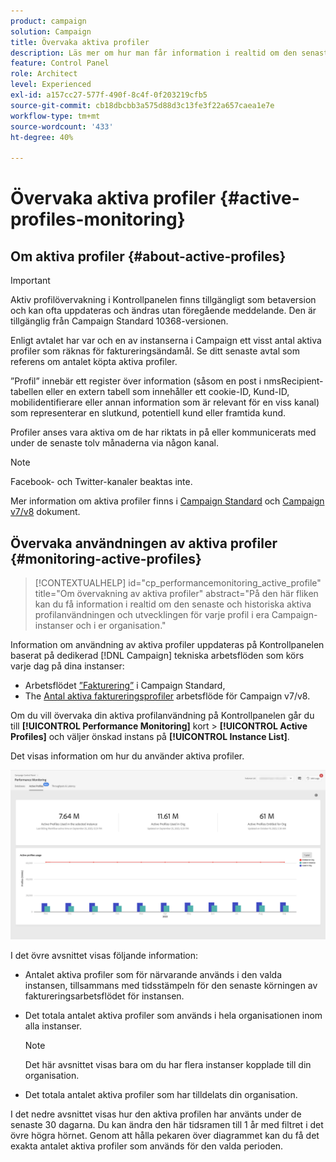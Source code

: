 ```yaml
---
product: campaign
solution: Campaign
title: Övervaka aktiva profiler
description: Läs mer om hur man får information i realtid om den senaste och historiska användningen gällande aktiva profiler och utvecklingen för var och en av sina instanser i Campaign.
feature: Control Panel
role: Architect
level: Experienced
exl-id: a157cc27-577f-490f-8c4f-0f203219cfb5
source-git-commit: cb18dbcbb3a575d88d3c13fe3f22a657caea1e7e
workflow-type: tm+mt
source-wordcount: '433'
ht-degree: 40%

---
```


# Övervaka aktiva profiler {#active-profiles-monitoring}

## Om aktiva profiler {#about-active-profiles}

>[!IMPORTANT]
>
>Aktiv profilövervakning i Kontrollpanelen finns tillgängligt som betaversion och kan ofta uppdateras och ändras utan föregående meddelande. Den är tillgänglig från Campaign Standard 10368-versionen.

Enligt avtalet har var och en av instanserna i Campaign ett visst antal aktiva profiler som räknas för faktureringsändamål. Se ditt senaste avtal som referens om antalet köpta aktiva profiler.

”Profil” innebär ett register över information (såsom en post i nmsRecipient-tabellen eller en extern tabell som innehåller ett cookie-ID, Kund-ID, mobilidentifierare eller annan information som är relevant för en viss kanal) som representerar en slutkund, potentiell kund eller framtida kund.

Profiler anses vara aktiva om de har riktats in på eller kommunicerats med under de senaste tolv månaderna via någon kanal.

>[!NOTE]
>
>Facebook- och Twitter-kanaler beaktas inte.

Mer information om aktiva profiler finns i [Campaign Standard](https://experienceleague.adobe.com/docs/campaign-standard/using/profiles-and-audiences/managing-profiles/active-profiles.html) och [Campaign v7/v8](https://experienceleague.adobe.com/docs/campaign-classic/using/getting-started/profile-management/about-profiles.html#active-profiles) dokument.

## Övervaka användningen av aktiva profiler {#monitoring-active-profiles}

>[!CONTEXTUALHELP]
>id="cp_performancemonitoring_active_profile"
>title="Om övervakning av aktiva profiler"
>abstract="På den här fliken kan du få information i realtid om den senaste och historiska aktiva profilanvändningen och utvecklingen för varje profil i era Campaign-instanser och i er organisation."

Information om användning av aktiva profiler uppdateras på Kontrollpanelen baserat på dedikerad [!DNL Campaign] tekniska arbetsflöden som körs varje dag på dina instanser:
* Arbetsflödet [”Fakturering”](https://experienceleague.adobe.com/docs/campaign-standard/using/administrating/application-settings/technical-workflows.html?lang=sv) i Campaign Standard,
* The [Antal aktiva faktureringsprofiler](https://experienceleague.adobe.com/docs/campaign-classic/using/automating-with-workflows/advanced-management/about-technical-workflows.html?lang=sv) arbetsflöde för Campaign v7/v8.


Om du vill övervaka din aktiva profilanvändning på Kontrollpanelen går du till **[!UICONTROL Performance Monitoring]** kort > **[!UICONTROL Active Profiles]** och väljer önskad instans på **[!UICONTROL Instance List]**.

Det visas information om hur du använder aktiva profiler.

![](assets/active-profiles-graph.png)

I det övre avsnittet visas följande information:

* Antalet aktiva profiler som för närvarande används i den valda instansen, tillsammans med tidsstämpeln för den senaste körningen av faktureringsarbetsflödet för instansen.

* Det totala antalet aktiva profiler som används i hela organisationen inom alla instanser.

  >[!NOTE]
  >
  >Det här avsnittet visas bara om du har flera instanser kopplade till din organisation.

* Det totala antalet aktiva profiler som har tilldelats din organisation.

I det nedre avsnittet visas hur den aktiva profilen har använts under de senaste 30 dagarna. Du kan ändra den här tidsramen till 1 år med filtret i det övre högra hörnet. Genom att hålla pekaren över diagrammet kan du få det exakta antalet aktiva profiler som används för den valda perioden.

